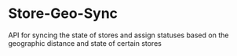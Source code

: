 # Store-Geo-Sync
API for syncing the state of stores and assign statuses based on the geographic distance and state of certain stores
